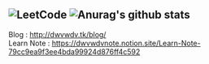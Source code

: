 ![LeetCode](https://stats.justsong.cn/api/leetcode?username=abab46abab&cn=true&theme=dark)
![Anurag's github stats](https://github-readme-stats.vercel.app/api?username=dwvwdv&theme=vue-dark)
---
Blog : http://dwvwdv.tk/blog/  
Learn Note : https://dwvwdvnote.notion.site/Learn-Note-79cc9ea9f3ee4bda99924d876ff4c592
<!--
**dwvwdv/dwvwdv** is a ✨ _special_ ✨ repository because its `README.md` (this file) appears on your GitHub profile.

Here are some ideas to get you started:

- 🔭 I’m currently working on ...
- 🌱 I’m currently learning ...
- 👯 I’m looking to collaborate on ...
- 🤔 I’m looking for help with ...
- 💬 Ask me about ...
- 📫 How to reach me: ...
- 😄 Pronouns: ...
- ⚡ Fun fact: ...
![Top Langs](https://github-readme-stats.vercel.app/api/top-langs/?username=dwvwdv&layout=compact&theme=vue-dark)
![Anurag's github stats](https://github-readme-stats.vercel.app/api?username=dwvwdv&theme=vue-dark)
![trophy](https://github-profile-trophy.vercel.app/?username=dwvwdv)
![LeetCode](https://stats.justsong.cn/api/leetcode?username=abab46abab&cn=true)
<!--
-->
